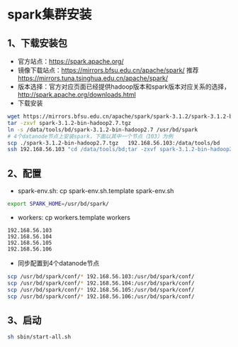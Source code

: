 # spark集群安装

## 1、下载安装包

- 官方站点：https://spark.apache.org/
- 镜像下载站点：https://mirrors.bfsu.edu.cn/apache/spark/ 推荐  https://mirrors.tuna.tsinghua.edu.cn/apache/spark/
- 版本选择：官方对应页面已经提供hadoop版本和spark版本对应关系的选择，http://spark.apache.org/downloads.html
- 下载安装

```bash
wget https://mirrors.bfsu.edu.cn/apache/spark/spark-3.1.2/spark-3.1.2-bin-hadoop2.7.tgz
tar -zxvf spark-3.1.2-bin-hadoop2.7.tgz 
ln -s /data/tools/bd/spark-3.1.2-bin-hadoop2.7 /usr/bd/spark
# 4个datanode节点上安装spark，下面以其中一个节点（103）为例
scp ./spark-3.1.2-bin-hadoop2.7.tgz   192.168.56.103:/data/tools/bd
ssh 192.168.56.103 "cd /data/tools/bd;tar -zxvf spark-3.1.2-bin-hadoop2.7.tgz;ln -s /data/tools/bd/spark-3.1.2-bin-hadoop2.7  /usr/bd/spark"
```

## 2、配置

- spark-env.sh: cp spark-env.sh.template spark-env.sh

```bash
export SPARK_HOME=/usr/bd/spark/
```

- workers: cp workers.template workers

```
192.168.56.103
192.168.56.104
192.168.56.105
192.168.56.106
```

- 同步配置到4个datanode节点

```bash
scp /usr/bd/spark/conf/* 192.168.56.103:/usr/bd/spark/conf/
scp /usr/bd/spark/conf/* 192.168.56.104:/usr/bd/spark/conf/
scp /usr/bd/spark/conf/* 192.168.56.105:/usr/bd/spark/conf/
scp /usr/bd/spark/conf/* 192.168.56.106:/usr/bd/spark/conf/
```

## 3、启动

```bash
sh sbin/start-all.sh
```
